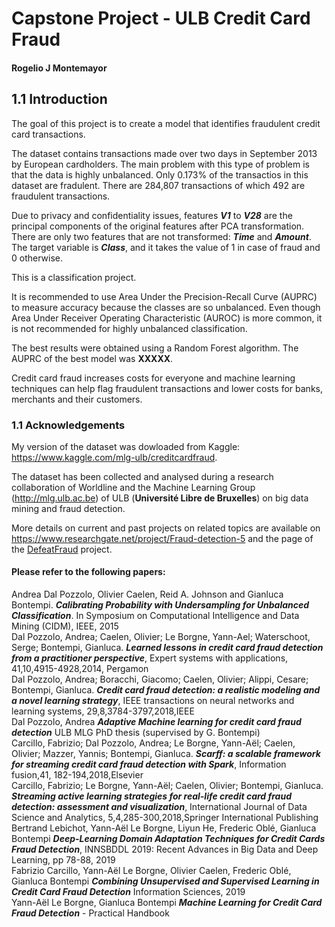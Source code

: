 # Capstone Project - ULB Credit Card Fraud
#### Rogelio J Montemayor
## 1.1 Introduction

The goal of this project is to create a model that identifies fraudulent credit card transactions.

The dataset contains transactions made over two days in September 2013 by European cardholders. The main problem with this type of problem is that the data is highly unbalanced. Only 0.173% of the transactios in this dataset are fradulent. There are 284,807 transactions of which 492 are fraudulent transactions. 

Due to privacy and confidentiality issues, features **_V1_** to **_V28_** are the principal components of the original features after PCA transformation. There are only two features that are not transformed: **_Time_** and **_Amount_**. The target variable is **_Class_**, and it takes the value of 1 in case of fraud and 0 otherwise. 

This is a classification project. 

It is recommended to use Area Under the Precision-Recall Curve (AUPRC) to measure accuracy because the classes are so unbalanced. Even though Area Under Receiver Operating Characteristic (AUROC) is more common, it is not recommended for highly unbalanced classification.

The best results were obtained using a Random Forest algorithm. The AUPRC of the best model was **XXXXX**. 

Credit card fraud increases costs for everyone and machine learning techniques can help flag fraudulent transactions and lower costs for banks, merchants and their customers.

### 1.1 Acknowledgements

My version of the dataset was dowloaded from Kaggle: https://www.kaggle.com/mlg-ulb/creditcardfraud.

The dataset has been collected and analysed during a research collaboration of Worldline and the Machine Learning Group (http://mlg.ulb.ac.be) of ULB (**Université Libre de Bruxelles**) on big data mining and fraud detection.

More details on current and past projects on related topics are available on https://www.researchgate.net/project/Fraud-detection-5 and the page of the [DefeatFraud](https://mlg.ulb.ac.be/wordpress/portfolio_page/defeatfraud-assessment-and-validation-of-deep-feature-engineering-and-learning-solutions-for-fraud-detection/) project.  
#### Please refer to the following papers:
Andrea Dal Pozzolo, Olivier Caelen, Reid A. Johnson and Gianluca Bontempi. **_Calibrating Probability with Undersampling for Unbalanced Classification_**. In Symposium on Computational Intelligence and Data Mining (CIDM), IEEE, 2015  
Dal Pozzolo, Andrea; Caelen, Olivier; Le Borgne, Yann-Ael; Waterschoot, Serge; Bontempi, Gianluca. **_Learned lessons in credit card fraud detection from a practitioner perspective_**, Expert systems with applications, 41,10,4915-4928,2014, Pergamon  
Dal Pozzolo, Andrea; Boracchi, Giacomo; Caelen, Olivier; Alippi, Cesare; Bontempi, Gianluca. **_Credit card fraud detection: a realistic modeling and a novel learning strategy_**, IEEE transactions on neural networks and learning systems, 29,8,3784-3797,2018,IEEE  
Dal Pozzolo, Andrea **_Adaptive Machine learning for credit card fraud detection_** ULB MLG PhD thesis (supervised by G. Bontempi)  
Carcillo, Fabrizio; Dal Pozzolo, Andrea; Le Borgne, Yann-Aël; Caelen, Olivier; Mazzer, Yannis; Bontempi, Gianluca. **_Scarff: a scalable framework for streaming credit card fraud detection with Spark_**, Information fusion,41, 182-194,2018,Elsevier  
Carcillo, Fabrizio; Le Borgne, Yann-Aël; Caelen, Olivier; Bontempi, Gianluca. **_Streaming active learning strategies for real-life credit card fraud detection: assessment and visualization_**, International Journal of Data Science and Analytics, 5,4,285-300,2018,Springer International Publishing  
Bertrand Lebichot, Yann-Aël Le Borgne, Liyun He, Frederic Oblé, Gianluca Bontempi **_Deep-Learning Domain Adaptation Techniques for Credit Cards Fraud Detection_**, INNSBDDL 2019: Recent Advances in Big Data and Deep Learning, pp 78-88, 2019  
Fabrizio Carcillo, Yann-Aël Le Borgne, Olivier Caelen, Frederic Oblé, Gianluca Bontempi **_Combining Unsupervised and Supervised Learning in Credit Card Fraud Detection_** Information Sciences, 2019  
Yann-Aël Le Borgne, Gianluca Bontempi **_Machine Learning for Credit Card Fraud Detection_** - Practical Handbook  